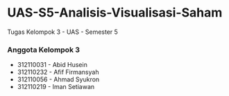 # UAS-S5-Analisis-Visualisasi-Saham
Tugas Kelompok 3 - UAS - Semester 5

### Anggota Kelompok 3
- 312110031 - Abid Husein
- 312110232 - Afif Firmansyah
- 312110056 - Ahmad Syukron
- 312110219 - Iman Setiawan


